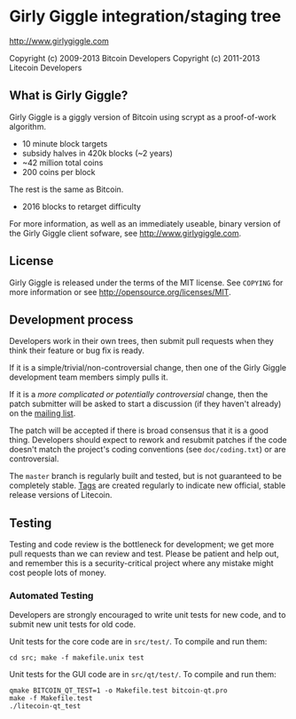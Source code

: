 Girly Giggle integration/staging tree
================================

http://www.girlygiggle.com

Copyright (c) 2009-2013 Bitcoin Developers
Copyright (c) 2011-2013 Litecoin Developers

What is Girly Giggle?
----------------

Girly Giggle is a giggly version of Bitcoin using scrypt as a proof-of-work algorithm.
 - 10 minute block targets
 - subsidy halves in 420k blocks (~2 years)
 - ~42 million total coins
 - 200 coins per block

The rest is the same as Bitcoin.
 - 2016 blocks to retarget difficulty

For more information, as well as an immediately useable, binary version of
the Girly Giggle client sofware, see http://www.girlygiggle.com.

License
-------

Girly Giggle is released under the terms of the MIT license. See `COPYING` for more
information or see http://opensource.org/licenses/MIT.

Development process
-------------------

Developers work in their own trees, then submit pull requests when they think
their feature or bug fix is ready.

If it is a simple/trivial/non-controversial change, then one of the Girly Giggle
development team members simply pulls it.

If it is a *more complicated or potentially controversial* change, then the patch
submitter will be asked to start a discussion (if they haven't already) on the
[mailing list](http://sourceforge.net/mailarchive/forum.php?forum_name=bitcoin-development).

The patch will be accepted if there is broad consensus that it is a good thing.
Developers should expect to rework and resubmit patches if the code doesn't
match the project's coding conventions (see `doc/coding.txt`) or are
controversial.

The `master` branch is regularly built and tested, but is not guaranteed to be
completely stable. [Tags](https://github.com/bitcoin/bitcoin/tags) are created
regularly to indicate new official, stable release versions of Litecoin.

Testing
-------

Testing and code review is the bottleneck for development; we get more pull
requests than we can review and test. Please be patient and help out, and
remember this is a security-critical project where any mistake might cost people
lots of money.

### Automated Testing

Developers are strongly encouraged to write unit tests for new code, and to
submit new unit tests for old code.

Unit tests for the core code are in `src/test/`. To compile and run them:

    cd src; make -f makefile.unix test

Unit tests for the GUI code are in `src/qt/test/`. To compile and run them:

    qmake BITCOIN_QT_TEST=1 -o Makefile.test bitcoin-qt.pro
    make -f Makefile.test
    ./litecoin-qt_test

